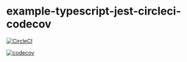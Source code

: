 # example-typescript-jest-circleci-codecov

[![CircleCI](https://circleci.com/gh/nju33/example-typescript-jest-circleci-codecov.svg?style=svg&circle-token=2a2a5a0b971fdbde2a368e55a12265c80ca1ccc5)](https://circleci.com/gh/nju33/example-typescript-jest-circleci-codecov)

[![codecov](https://codecov.io/gh/nju33/example-typescript-jest-circleci-codecov/branch/master/graph/badge.svg?token=yVQl4dfUEv)](https://codecov.io/gh/nju33/example-typescript-jest-circleci-codecov)
